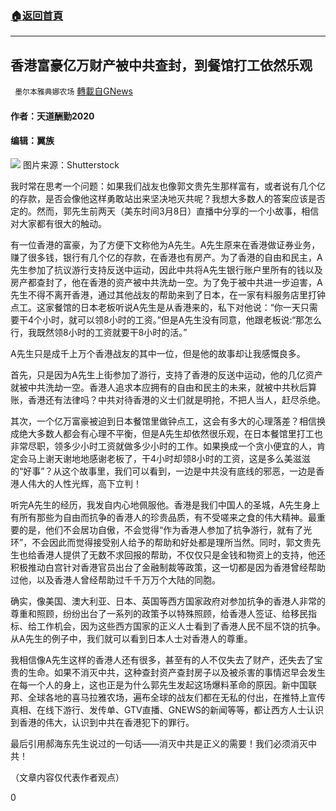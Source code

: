 ###  [:house:返回首頁](https://github.com/ourhimalayas/txt)
---

## 香港富豪亿万财产被中共查封，到餐馆打工依然乐观
` 墨尔本雅典娜农场` [轉載自GNews](https://gnews.org/zh-hans/966220/)

#### 作者：天道酬勤2020

#### 编辑：翼族
![]()![](https://gnews.org/wp-content/uploads/2021/03/image0-25.jpg)
图片来源：Shutterstock

我时常在思考一个问题：如果我们战友也像郭文贵先生那样富有，或者说有几个亿的存款，是否会像他这样勇敢站出来坚决地灭共呢？我想大多数人的答案应该是否定的。然而，郭先生前两天（美东时间3月8日）直播中分享的一个小故事，相信对大家都有很大的触动。

有一位香港的富豪，为了方便下文称他为A先生。A先生原来在香港做证券业务，赚了很多钱，银行有几个亿的存款，在香港也有房产。为了香港的自由和民主，A先生参加了抗议游行支持反送中运动，因此中共将A先生银行账户里所有的钱以及房产都查封了，他在香港的资产被中共洗劫一空。为了免于被中共进一步迫害，A先生不得不离开香港，通过其他战友的帮助来到了日本，在一家有料服务店里打钟点工。这家餐馆的日本老板听说A先生是从香港来的，私下对他说：“你一天只需要干4个小时，就可以领8小时的工资。”但是A先生没有同意，他跟老板说:“那怎么行，我既然领8小时的工资就要干8小时的活。”

A先生只是成千上万个香港战友的其中一位，但是他的故事却让我感慨良多。

首先，只是因为A先生上街参加了游行，支持了香港的反送中运动，他的几亿资产就被中共洗劫一空。香港人追求本应拥有的自由和民主的未来，就被中共秋后算账，香港还有法律吗？中共对待香港的义士们就是明抢，不把人当人，赶尽杀绝。

其次，一个亿万富豪被迫到日本餐馆里做钟点工，这会有多大的心理落差？相信换成绝大多数人都会有心理不平衡，但是A先生却依然很乐观，在日本餐馆里打工也非常尽职，领多少小时工资就做多少小时的工作。如果换成一个贪小便宜的人，肯定会马上谢天谢地地感谢老板了，干4小时却领8小时的工资，这是多么美滋滋的“好事”？从这个故事里，我们可以看到，一边是中共没有底线的邪恶，一边是香港人伟大的人性光辉，高下立判！

听完A先生的经历，我发自内心地佩服他。香港是我们中国人的圣城，A先生身上有所有那些为自由而抗争的香港人的珍贵品质，有不受嗟来之食的伟大精神。最重要的是，他们不会居功自傲，不会觉得“作为香港人参加了抗争游行，就有了光环”，不会因此而觉得接受别人给予的帮助和好处都是理所当然。同时，郭文贵先生也给香港人提供了无数不求回报的帮助，不仅仅只是金钱和物资上的支持，他还积极推动白宫针对香港官员出台了金融制裁等政策，这一切都是因为香港曾经帮助过他，以及香港人曾经帮助过千千万万个大陆的同胞。

确实，像美国、澳大利亚、日本、英国等西方国家政府对参加抗争的香港人非常的尊重和照顾，纷纷出台了一系列的政策予以特殊照顾，给香港人签证、给移民指标、给工作机会，因为这些西方国家的正义人士看到了香港人民不屈不饶的抗争。从A先生的例子中，我们就可以看到日本人士对香港人的尊重。

我相信像A先生这样的香港人还有很多，甚至有的人不仅失去了财产，还失去了宝贵的生命。如果不消灭中共，这种查封资产查封房子以及被杀害的事情迟早会发生在每一个人的身上，这也正是为什么郭先生发起这场爆料革命的原因。新中国联邦、全球各地的喜马拉雅农场，遍布全球的战友们都在无私的付出，在推特上宣传真相、在线下游行、发传单、GTV直播、GNEWS的新闻等等，都让西方人士认识到香港的伟大，认识到中共在香港犯下的罪行。

最后引用郝海东先生说过的一句话——消灭中共是正义的需要！我们必须消灭中共！

（文章内容仅代表作者观点）

0
